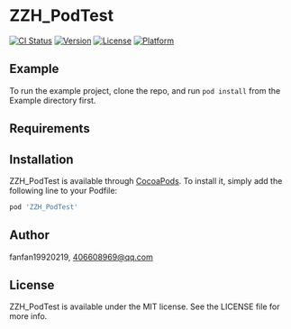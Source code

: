 # ZZH_PodTest

[![CI Status](https://img.shields.io/travis/fanfan19920219/ZZH_PodTest.svg?style=flat)](https://travis-ci.org/fanfan19920219/ZZH_PodTest)
[![Version](https://img.shields.io/cocoapods/v/ZZH_PodTest.svg?style=flat)](https://cocoapods.org/pods/ZZH_PodTest)
[![License](https://img.shields.io/cocoapods/l/ZZH_PodTest.svg?style=flat)](https://cocoapods.org/pods/ZZH_PodTest)
[![Platform](https://img.shields.io/cocoapods/p/ZZH_PodTest.svg?style=flat)](https://cocoapods.org/pods/ZZH_PodTest)

## Example

To run the example project, clone the repo, and run `pod install` from the Example directory first.

## Requirements

## Installation

ZZH_PodTest is available through [CocoaPods](https://cocoapods.org). To install
it, simply add the following line to your Podfile:

```ruby
pod 'ZZH_PodTest'
```

## Author

fanfan19920219, 406608969@qq.com

## License

ZZH_PodTest is available under the MIT license. See the LICENSE file for more info.
